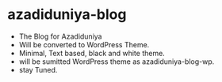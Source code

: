 # azadiduniya-blog
- The Blog for Azadiduniya
- Will be converted to WordPress Theme.
- Minimal, Text based, black and white theme.
- will be sumitted WordPress theme as azadiduniya-blog-wp.
- stay Tuned.

